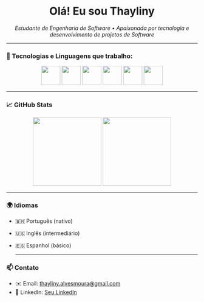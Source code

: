 <h1 align="center">Olá! Eu sou Thayliny </h1>

<p align="center">
  <em>Estudante de Engenharia de Software • Apaixonada por tecnologia e desenvolvimento de projetos de Software</em>
</p>

---

### 🚀 Tecnologias e Linguagens que trabalho:

<div align="center">
  <img src="https://cdn.jsdelivr.net/gh/devicons/devicon/icons/java/java-original.svg" width="50" height="50"/>
  <img src="https://cdn.jsdelivr.net/gh/devicons/devicon/icons/javascript/javascript-original.svg" width="50" height="50"/>
  <img src="https://cdn.jsdelivr.net/gh/devicons/devicon/icons/python/python-original.svg" width="50" height="50"/>
  <img src="https://cdn.jsdelivr.net/gh/devicons/devicon/icons/html5/html5-original.svg" width="50" height="50"/>
  <img src="https://cdn.jsdelivr.net/gh/devicons/devicon/icons/css3/css3-original.svg" width="50" height="50"/>
  <img src="https://cdn.jsdelivr.net/gh/devicons/devicon/icons/mysql/mysql-original.svg" width="50" height="50"/>
</div>

---

### 📈 GitHub Stats

<div align="center">
  <img height="180em" src="https://github-readme-stats.vercel.app/api?username=thaylinymoura&show_icons=true&theme=graywhite"/>
  <img height="180em" src="https://github-readme-stats.vercel.app/api/top-langs/?username=thaylinymoura&layout=compact&theme=graywhite"/>
</div>

---

### 🌍 Idiomas

- 🇧🇷 Português (nativo)
- 🇺🇸 Inglês (intermediário)
- 🇪🇸 Espanhol (básico)

  ---


### 📫 Contato

- ✉️ Email: thayliny.alvesmoura@gmail.com
- 💼 LinkedIn: [Seu LinkedIn](https://www.linkedin.com/in/thaylinymoura/)


